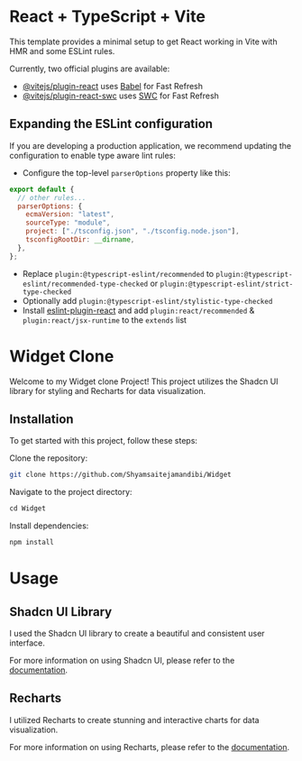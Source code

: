 # React + TypeScript + Vite

This template provides a minimal setup to get React working in Vite with HMR and some ESLint rules.

Currently, two official plugins are available:

- [@vitejs/plugin-react](https://github.com/vitejs/vite-plugin-react/blob/main/packages/plugin-react/README.md) uses [Babel](https://babeljs.io/) for Fast Refresh
- [@vitejs/plugin-react-swc](https://github.com/vitejs/vite-plugin-react-swc) uses [SWC](https://swc.rs/) for Fast Refresh

## Expanding the ESLint configuration

If you are developing a production application, we recommend updating the configuration to enable type aware lint rules:

- Configure the top-level `parserOptions` property like this:

```js
export default {
  // other rules...
  parserOptions: {
    ecmaVersion: "latest",
    sourceType: "module",
    project: ["./tsconfig.json", "./tsconfig.node.json"],
    tsconfigRootDir: __dirname,
  },
};
```

- Replace `plugin:@typescript-eslint/recommended` to `plugin:@typescript-eslint/recommended-type-checked` or `plugin:@typescript-eslint/strict-type-checked`
- Optionally add `plugin:@typescript-eslint/stylistic-type-checked`
- Install [eslint-plugin-react](https://github.com/jsx-eslint/eslint-plugin-react) and add `plugin:react/recommended` & `plugin:react/jsx-runtime` to the `extends` list

# Widget Clone

Welcome to my Widget clone Project! This project utilizes the Shadcn UI library for styling and Recharts for data visualization.

## Installation

To get started with this project, follow these steps:

Clone the repository:

```bash
git clone https://github.com/Shyamsaitejamandibi/Widget
```

Navigate to the project directory:

```js
cd Widget
```

Install dependencies:

```js
npm install
```

# Usage

## Shadcn UI Library

I used the Shadcn UI library to create a beautiful and consistent user interface.

For more information on using Shadcn UI, please refer to the [documentation](https://ui.shadcn.com/).

## Recharts

I utilized Recharts to create stunning and interactive charts for data visualization.

For more information on using Recharts, please refer to the [documentation](https://recharts.org/en-US/).
